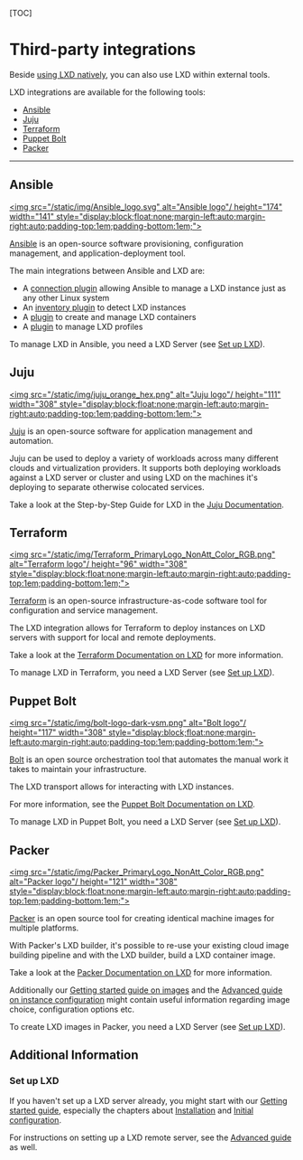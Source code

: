 [TOC]

# Third-party integrations

Beside [using LXD natively](/lxd/getting-started-cli/), you can also use LXD within external tools.

LXD integrations are available for the following tools:

- [Ansible](#ansible)
- [Juju](#juju)
- [Terraform](#terraform)
- [Puppet Bolt](#puppet-bolt)
- [Packer](#packer)

---

## Ansible

[<img src="/static/img/Ansible_logo.svg" alt="Ansible logo"/ height="174" width="141" style="display:block;float:none;margin-left:auto;margin-right:auto;padding-top:1em;padding-bottom:1em;">](https://www.ansible.com/)

[Ansible](https://www.ansible.com/) is an open-source software provisioning, configuration management, and application-deployment tool.

The main integrations between Ansible and LXD are:

* A [connection plugin](https://docs.ansible.com/ansible/latest/collections/community/general/lxd_connection.html#ansible-collections-community-general-lxd-connection) allowing Ansible to manage a LXD instance just as any other Linux system
* An [inventory plugin](https://docs.ansible.com/ansible/latest/collections/community/general/lxd_inventory.html) to detect LXD instances
* A [plugin](https://docs.ansible.com/ansible/latest/collections/community/general/lxd_container_module.html) to create and manage LXD containers
* A [plugin](https://docs.ansible.com/ansible/latest/collections/community/general/lxd_profile_module.html) to manage LXD profiles

To manage LXD in Ansible, you need a LXD Server (see [Set up LXD](#set-up-lxd)).


## Juju

[<img src="/static/img/juju_orange_hex.png" alt="Juju logo"/ height="111" width="308" style="display:block;float:none;margin-left:auto;margin-right:auto;padding-top:1em;padding-bottom:1em;">](https://juju.is/)

[Juju](https://juju.is/) is an open-source software for application management and automation.

Juju can be used to deploy a variety of workloads across many different clouds and virtualization providers. It supports both deploying workloads against a LXD server or cluster and using LXD on the machines it's deploying to separate otherwise colocated services.

Take a look at the Step-by-Step Guide for LXD in the [Juju Documentation](https://juju.is/docs/olm/lxd).


## Terraform

[<img src="/static/img/Terraform_PrimaryLogo_NonAtt_Color_RGB.png" alt="Terraform logo"/ height="96" width="308" style="display:block;float:none;margin-left:auto;margin-right:auto;padding-top:1em;padding-bottom:1em;">](https://terraform.io)

[Terraform](https://terraform.io) is an open-source infrastructure-as-code software tool for configuration and service management.

The LXD integration allows for Terraform to deploy instances on LXD servers with support for local and remote deployments.

Take a look at the [Terraform Documentation on LXD](https://registry.terraform.io/providers/terraform-lxd/lxd/latest/docs) for more information.

To manage LXD in Terraform, you need a LXD Server (see [Set up LXD](#set-up-lxd)).


## Puppet Bolt

[<img src="/static/img/bolt-logo-dark-vsm.png" alt="Bolt logo"/ height="117" width="308" style="display:block;float:none;margin-left:auto;margin-right:auto;padding-top:1em;padding-bottom:1em;">](https://puppet.com/docs/bolt/latest/bolt.html)

[Bolt](https://puppet.com/docs/bolt/latest/bolt.html) is an open source orchestration tool that automates the manual work it takes to maintain your infrastructure.

The LXD transport allows for interacting with LXD instances.

For more information, see the [Puppet Bolt Documentation on LXD](https://puppet.com/docs/bolt/latest/bolt_transports_reference.html#lxd).

To manage LXD in Puppet Bolt, you need a LXD Server (see [Set up LXD](#set-up-lxd)).


## Packer

[<img src="/static/img/Packer_PrimaryLogo_NonAtt_Color_RGB.png" alt="Packer logo"/ height="121" width="308" style="display:block;float:none;margin-left:auto;margin-right:auto;padding-top:1em;padding-bottom:1em;">](https://www.packer.io)

[Packer](https://www.packer.io) is an open source tool for creating identical machine images for multiple platforms.

With Packer's LXD builder, it's possible to re-use your existing cloud image building pipeline and with the LXD builder, build a LXD container image.

Take a look at the [Packer Documentation on LXD](https://www.packer.io/docs/builders/lxd) for more information.

Additionally our [Getting started guide on images](https://linuxcontainers.org/lxd/getting-started-cli/#images) and the [Advanced guide on instance configuration](https://linuxcontainers.org/lxd/advanced-guide/#configuration-of-instances) might contain useful information regarding image choice, configuration options etc.

To create LXD images in Packer, you need a LXD Server (see [Set up LXD](#set-up-lxd)).


## Additional Information

### Set up LXD

If you haven't set up a LXD server already, you might start with our [Getting started guide](/lxd/getting-started-cli/), especially the chapters about [Installation](/lxd/getting-started-cli/#installation) and [Initial configuration](/lxd/getting-started-cli/#initial-configuration).

For instructions on setting up a LXD remote server, see the [Advanced guide](https://linuxcontainers.org/lxd/advanced-guide/#set-up-your-lxd-server-as-remote-server) as well.
